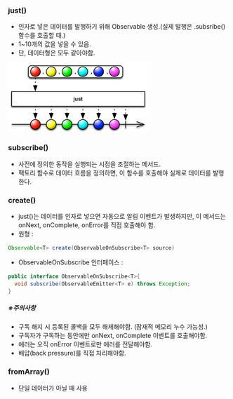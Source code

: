 ### just()

+ 인자로 넣은 데이터를 발행하기 위해 Observable 생성.(실제 발행은 .subsribe()함수를 호출할 때.)
+ 1~10개의 값을 넣을 수 있음.
+ 단, 데이터형은 모두 같아야함.

![just_marble_diagram](.\just_marble_diagram.png)

### subscribe()

+ 사전에 정의한 동작을 실행되는 시점을 조절하는 메서드.
+ 팩토리 함수로 데이터 흐름을 정의하면, 이 함수를 호출해야 실제로 데이터를 발행한다.

### create()

+ just()는 데이터를 인자로 넣으면 자동으로 알림 이벤트가 발생하지만, 이 메서드는 onNext, onComplete, onError를 직접 호출해야 함.
+ 원형 : 

```java
Observable<T> create(ObservableOnSubscribe<T> source)
```

+ ObservableOnSubscribe 인터페이스 : 

```java
public interface ObservableOnSubscribe<T>{
  void subscribe(ObservableEmitter<T> e) throws Exception;
}
```

##### ※주의사항

+ 구독 해지 시 등록된 콜백을 모두 해제해야함. (잠재적 메모리 누수 가능성.)
+ 구독자가 구독하는 동안에만 onNext, onComplete 이벤트를 호출해야함.
+ 에러는 오직 onError 이벤트로만 에러를 전달해야함.
+ 배압(back pressure)를 직접 처리해야함.

### fromArray()

+ 단일 데이터가 아닐 때 사용